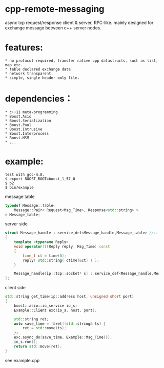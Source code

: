 # cpp-remote-messaging

async tcp request/response client & server, RPC-like.
mainly designed for exchange message between c++ server nodes.

features:
=========
    * no protocol required, transfer native cpp datastructs, such as list, map etc.
    * table declared exchange data
    * network transparent.
    * simple, single header only file.

dependencies：
=============
    * c++11 meta-programming
    * Boost.Asio
    * Boost.Serialization
    * Boost.Pool
    * Boost.Intrusive
    * Boost.Interprocess
    * Boost.MSM
    * ...

example:
=============
    test with gcc-4.8.
    $ export BOOST_ROOT=boost_1_57_0
    $ b2
    $ bin/example

message table

```c++
typedef Message::Table<
    Message::Pair< Request<Msg_Time>, Response<std::string> >
> Message_table;
```

server side

```c++
struct Message_handle : service_def<Message_handle,Message_table> //::: server-side
{
    template <typename Reply>
    void operator()(Reply reply, Msg_Time) const
    {
        time_t ct = time(0);
        reply( std::string( ctime(&ct) ) );
    }

    Message_handle(ip::tcp::socket* s) : service_def<Message_handle,Message_table>(s) {}
};
```
client side

```c++
std::string get_time(ip::address host, unsigned short port)
{
    boost::asio::io_service io_s;
    Example::Client exc(io_s, host, port);

    std::string ret;
    auto save_time = [&ret](std::string& ts) {
        ret = std::move(ts);
    };
    exc.async_do(save_time, Example::Msg_Time());
    io_s.run();
    return std::move(ret);
}

```

see example.cpp

